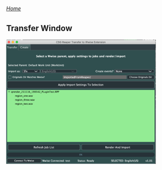 ###### [Home](../../index.md)
## Transfer Window

<img src="../../docs/images/PluginWindowMain.png" width="400">

